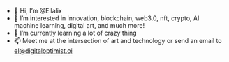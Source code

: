 - 👋 Hi, I’m @Ellalix
- 👀 I’m interested in innovation, blockchain, web3.0, nft, crypto, AI machine learning, digital art, and much more!
- 🌱 I’m currently learning a lot of crazy thing
- 📫 Meet me at the intersection of art and technology or send an email to el@digitaloptimist.oi

<!---
Ellalix/Ellalix is a ✨ special ✨ repository because its `README.md` (this file) appears on your GitHub profile.
You can click the Preview link to take a look at your changes.
--->

